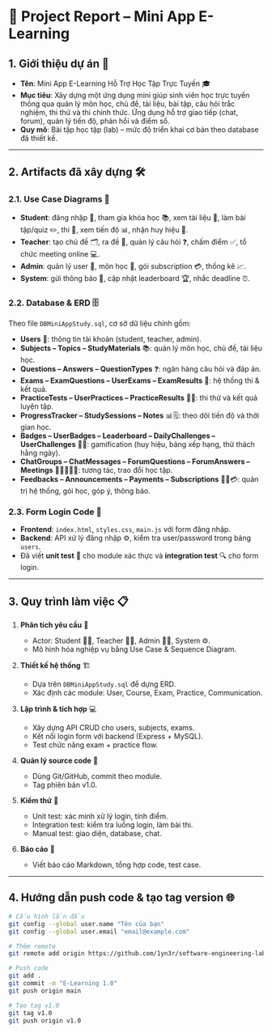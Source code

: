 # 📘 Project Report – Mini App E-Learning  

## 1. Giới thiệu dự án 🚀
- **Tên**: Mini App E-Learning Hỗ Trợ Học Tập Trực Tuyến 🎓  
- **Mục tiêu**: Xây dựng một ứng dụng mini giúp sinh viên học trực tuyến thông qua quản lý môn học, chủ đề, tài liệu, bài tập, câu hỏi trắc nghiệm, thi thử và thi chính thức. Ứng dụng hỗ trợ giao tiếp (chat, forum), quản lý tiến độ, phản hồi và điểm số.  
- **Quy mô**: Bài tập học tập (lab) – mức độ triển khai cơ bản theo database đã thiết kế.  

---

## 2. Artifacts đã xây dựng 🛠️

### 2.1. Use Case Diagrams 🎯
- **Student**: đăng nhập 🔑, tham gia khóa học 📚, xem tài liệu 📄, làm bài tập/quiz ✏️, thi 📝, xem tiến độ 📊, nhận huy hiệu 🏅.  
- **Teacher**: tạo chủ đề 🗂️, ra đề 📑, quản lý câu hỏi ❓, chấm điểm ✅, tổ chức meeting online 💻.  
- **Admin**: quản lý user 👥, môn học 📖, gói subscription 💳, thống kê 📈.  
- **System**: gửi thông báo 🔔, cập nhật leaderboard 🏆, nhắc deadline ⏰.  

### 2.2. Database & ERD 🗄️
Theo file `DBMiniAppStudy.sql`, cơ sở dữ liệu chính gồm:  
- **Users** 👤: thông tin tài khoản (student, teacher, admin).  
- **Subjects – Topics – StudyMaterials** 📚: quản lý môn học, chủ đề, tài liệu học.  
- **Questions – Answers – QuestionTypes** ❓: ngân hàng câu hỏi và đáp án.  
- **Exams – ExamQuestions – UserExams – ExamResults** 📝: hệ thống thi & kết quả.  
- **PracticeTests – UserPractices – PracticeResults** 🧑‍🏫: thi thử và kết quả luyện tập.  
- **ProgressTracker – StudySessions – Notes** 📊🗒️: theo dõi tiến độ và thời gian học.  
- **Badges – UserBadges – Leaderboard – DailyChallenges – UserChallenges** 🏅🔥: gamification (huy hiệu, bảng xếp hạng, thử thách hằng ngày).  
- **ChatGroups – ChatMessages – ForumQuestions – ForumAnswers – Meetings** 💬👨‍👩‍👧‍👦: tương tác, trao đổi học tập.  
- **Feedbacks – Announcements – Payments – Subscriptions** 📨📢💳: quản trị hệ thống, gói học, góp ý, thông báo.  

### 2.3. Form Login Code 🔑
- **Frontend**: `index.html`, `styles.css`, `main.js` với form đăng nhập.  
- **Backend**: API xử lý đăng nhập ⚙️, kiểm tra user/password trong bảng `users`.  
- Đã viết **unit test** 🧪 cho module xác thực và **integration test** 🔍 cho form login.  

---

## 3. Quy trình làm việc 📋

1. **Phân tích yêu cầu** 🔎  
   - Actor: Student 👩‍🎓, Teacher 👨‍🏫, Admin 👨‍💼, System ⚙️.  
   - Mô hình hóa nghiệp vụ bằng Use Case & Sequence Diagram.  

2. **Thiết kế hệ thống** 🏗️  
   - Dựa trên `DBMiniAppStudy.sql` để dựng ERD.  
   - Xác định các module: User, Course, Exam, Practice, Communication.  

3. **Lập trình & tích hợp** 💻  
   - Xây dựng API CRUD cho users, subjects, exams.  
   - Kết nối login form với backend (Express + MySQL).  
   - Test chức năng exam + practice flow.  

4. **Quản lý source code** 🔐  
   - Dùng Git/GitHub, commit theo module.  
   - Tag phiên bản v1.0.  

5. **Kiểm thử** 🧪  
   - Unit test: xác minh xử lý login, tính điểm.  
   - Integration test: kiểm tra luồng login, làm bài thi.  
   - Manual test: giao diện, database, chat.  

6. **Báo cáo** 📝  
   - Viết báo cáo Markdown, tổng hợp code, test case.  

---

## 4. Hướng dẫn push code & tạo tag version 🌐

```bash
# Cấu hình lần đầu
git config --global user.name "Tên của bạn"
git config --global user.email "email@example.com"

# Thêm remote
git remote add origin https://github.com/1yn3r/software-engineering-lab.git

# Push code
git add .
git commit -m "E-Learning 1.0"
git push origin main

# Tạo tag v1.0
git tag v1.0
git push origin v1.0
